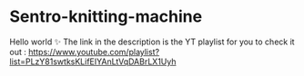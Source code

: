 # Sentro-knitting-machine

Hello world ✨
The link in the description is the YT playlist for you to check it out : https://www.youtube.com/playlist?list=PLzY81swtksKLifEIYAnLtVqDABrLX1Uyh
